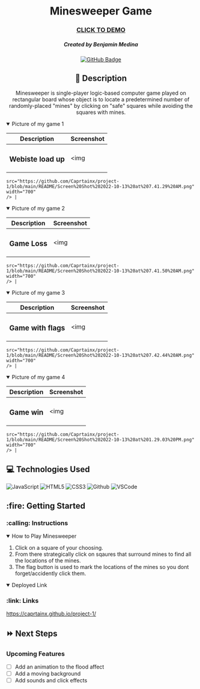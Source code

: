 <div id="description" align="center">

# Minesweeper Game

### [CLICK TO DEMO](https://caprtainx.github.io/project-1/)

##### Created by Benjamin Medina

[![GitHub Badge](https://img.shields.io/badge/-@Caprtainx-junglegreen?style=flat&logo=GitHub&logoColor=black)](https://github.com/Caprtainx)


## :pencil: Description

Minesweeper is single-player logic-based computer game played on rectangular board whose object is to locate a predetermined number of randomly-placed "mines" by clicking on "safe" squares while avoiding the squares with mines.

</div>

<details open>
  <summary>Picture of my game 1</summary>
  
  |    Description    | Screenshot | 
  |:-----------------:|-------------| 
  | <h3>Webiste load up</h3> | <img
    src="https://github.com/Caprtainx/project-1/blob/main/README/Screen%20Shot%202022-10-13%20at%207.41.29%20AM.png"
    width="700"
    /> |
</details>
  
<details open>
    <summary>Picture of my game 2</summary>
  
  |    Description    | Screenshot | 
  |:-----------------:|-------------| 
  | <h3>Game Loss</h3> | <img
    src="https://github.com/Caprtainx/project-1/blob/main/README/Screen%20Shot%202022-10-13%20at%207.41.50%20AM.png"
    width="700"
    /> |
</details>

<details open>
    <summary>Picture of my game 3</summary>
  
  |    Description    | Screenshot | 
  |:-----------------:|-------------| 
  | <h3>Game with flags</h3> | <img
    src="https://github.com/Caprtainx/project-1/blob/main/README/Screen%20Shot%202022-10-13%20at%207.42.44%20AM.png"
    width="700"
    /> |
</details>

<details open>
    <summary>Picture of my game 4</summary>
  
  |    Description    | Screenshot | 
  |:-----------------:|-------------| 
  | <h3>Game win</h3> | <img
    src="https://github.com/Caprtainx/project-1/blob/main/README/Screen%20Shot%202022-10-13%20at%201.29.03%20PM.png"
    width="700"
    /> |
</details>

## :computer: Technologies Used

![JavaScript](https://img.shields.io/badge/-JavaScript-05122A?style=flat&logo=javascript)
![HTML5](https://img.shields.io/badge/-HTML5-05122A?style=flat&logo=html5)
![CSS3](https://img.shields.io/badge/-CSS-05122A?style=flat&logo=css3)
![Github](https://img.shields.io/badge/-GitHub-05122A?style=flat&logo=github)
![VSCode](https://img.shields.io/badge/-VS_Code-05122A?style=flat&logo=visualstudio)

<h2>:fire: Getting Started</h2>

<h3>:calling: Instructions</h3>
<details open>
  <summary>How to Play Minesweeper</summary>
  <ol>
    <li>
      Click on a square of your choosing.
    </li>
    <li>
      From there strategically click on sqaures that surround mines to find all the locations of the mines.
    </li>
    <li>The flag button is used to mark the locations of the mines so you dont forget/accidently click them.</li>
  </ol>
</details>

<details open>
  <h3>:link: Links</h3>
  <summary>Deployed Link</summary>
  <a href="https://caprtainx.github.io/project-1/">https://caprtainx.github.io/project-1/</a>
</details>

## :fast_forward: Next Steps

### Upcoming Features

- [ ] Add an animation to the flood affect
- [ ] Add a moving background
- [ ] Add sounds and click effects

